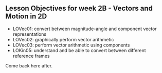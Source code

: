 ## Lesson Objectives for week 2B - Vectors and Motion in 2D

* LOVec01: convert between magnitude-angle and component vector representations 
* LOVec02: graphically perform vector arithmetic
*  LOVec03: perform vector arithmetic using components
* LOKin05: understand and be able to convert between different reference frames

<stop-note chapter="3"></stop-note>
Come back here after. 


